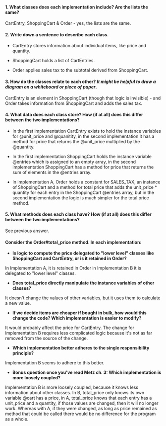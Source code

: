 #### 1. What classes does each implementation include? Are the lists the same?
CartEntry, ShoppingCart &  Order - yes, the lists are the same.
#### 2. Write down a sentence to describe each class.

* CartEntry stores information about individual items, like price and quantity.

* ShoppingCart holds a list of CartEntries.

* Order applies sales tax to the subtotal derived from ShoppingCart.

#### 3. How do the classes relate to each other? *It might be helpful to draw a diagram on a whiteboard or piece of paper*.

CartEntry is an element in ShoppingCart (though that logic is invisible) - and Order takes information from ShoppingCart and adds the sales tax.

#### 4. What data does each class store? How (if at all) does this differ between the two implementations?

* In the first implementation CartEntry exists to hold the instance variables for @unit_price and @quanitity, in the second implementation it has a method for price that returns the @unit_price multiplied by the @quantity.

* In the first implementation ShoppingCart holds the instance variable @entries which is assigned to an empty array, in the second implementation ShoppingCart has a method for price that returns the sum of elements in the @entries array.

* In implementation A, Order holds a constant for SALES_TAX, an instance of ShoppingCart and a method for total price that adds the unit_price * quantity for each entry in the ShoppingCart @entries array, but in the second implementation the logic is much simpler for the total price method.

#### 5. What methods does each class have? How (if at all) does this differ between the two implementations?
See previous answer.

#### Consider the Order#total_price method. In each implementation:
* **Is logic to compute the price delegated to "lower level" classes like ShoppingCart and CartEntry, or is it retained in Order?**

In Implementation A, it is retained in Order in Implementation B it is delegated to "lower level" classes.

* **Does total_price directly manipulate the instance variables of other classes?**

It doesn't change the values of other variables, but it uses them to calculate a new value.

* **If we decide items are cheaper if bought in bulk, how would this change the code? Which implementation is easier to modify?**

It would probably affect the price for CartEntry.  The change for Implementation B requires less complicated logic because it's not as far removed from the source of the change.

* **Which implementation better adheres to the single responsibility principle?**

Implementation B seems to adhere to this better.

* **Bonus question once you've read Metz ch. 3: Which implementation is more loosely coupled?**

Implementation B is more loosely coupled, because it knows less information about other classes. In B, total_price only knows its own variable @cart has a price, in A, total_price knows that each entry has a unit_price and a quantity, if those values are changed, then it will no longer work. Whereas with A, if they were changed, as long as price remained as method that could be called there would be no difference for the program as a whole.

